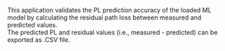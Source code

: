 This application validates the PL prediction accuracy of the loaded ML model by calculating the residual path loss between measured and predicted values.\
The predicted PL and residual values (i.e., measured - predicted) can be exported as .CSV file.  
